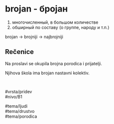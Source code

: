# brojan - бројан

1. многочисленный, в большом количестве
2. обширный по составу (о группе, народу и т.п.)

brojan → brojniji → najbrojniji

## Rečenice

Na proslavi se okupila brojna porodica i prijatelji.

Njihova škola ima brojan nastavni kolektiv.

<br>

#vrsta/pridev  
#nivo/B1  

#tema/ljudi  
#tema/drustvo  
#tema/porodica  